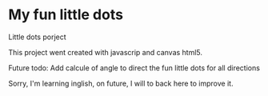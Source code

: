 # My fun little dots
Little dots porject 

This project went created with javascrip and canvas html5.

Future todo: Add calcule of angle to direct the fun little dots for all directions


Sorry, I'm learning inglish, on future, I will to back here to improve it. 
